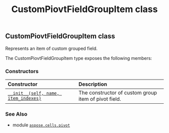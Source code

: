 ﻿---
title: CustomPiovtFieldGroupItem class
second_title: Aspose.Cells for Python via .NET API References
description: 
type: docs
weight: 10
url: /aspose.cells.pivot/custompiovtfieldgroupitem/
is_root: false
---

## CustomPiovtFieldGroupItem class

Represents an item of custom grouped field.



The CustomPiovtFieldGroupItem type exposes the following members:

### Constructors
| Constructor | Description |
| :- | :- |
| [`__init__(self, name, item_indexes)`](/cells/python-net/aspose.cells.pivot/custompiovtfieldgroupitem/__init__/#system.string-list) | The constructor of custom group item of pivot field. |



### See Also
* module [`aspose.cells.pivot`](..)
